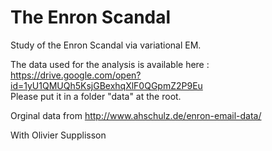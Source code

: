 # The Enron Scandal
Study of the Enron Scandal via variational EM.

The data used for the analysis is available here :<br>
https://drive.google.com/open?id=1yU1QMUQh5KsjGBexhqXlF0QGpmZ2P9Eu<br>
Please put it in a folder "data" at the root.

Orginal data from http://www.ahschulz.de/enron-email-data/

With Olivier Supplisson
